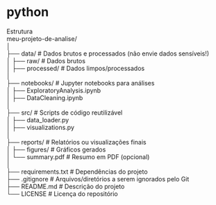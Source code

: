 # python

Estrutura  
meu-projeto-de-analise/  
│  
├── data/              # Dados brutos e processados (não envie dados sensíveis!)  
│   ├── raw/           # Dados brutos  
│   ├── processed/     # Dados limpos/processados  
│  
├── notebooks/         # Jupyter notebooks para análises    
│   ├── ExploratoryAnalysis.ipynb  
│   ├── DataCleaning.ipynb  
│  
├── src/               # Scripts de código reutilizável  
│   ├── data_loader.py  
│   ├── visualizations.py  
│  
├── reports/           # Relatórios ou visualizações finais  
│   ├── figures/       # Gráficos gerados  
│   └── summary.pdf    # Resumo em PDF (opcional)  
│  
├── requirements.txt   # Dependências do projeto  
├── .gitignore         # Arquivos/diretórios a serem ignorados pelo Git  
├── README.md          # Descrição do projeto  
└── LICENSE            # Licença do repositório  
